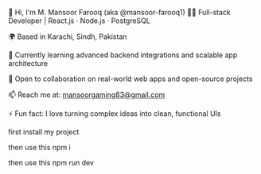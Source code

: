 👋 Hi, I'm M. Mansoor Farooq (aka @mansoor-farooq1) 🧑‍💻 Full-stack Developer | React.js · Node.js · PostgreSQL

🌍 Based in Karachi, Sindh, Pakistan

🌱 Currently learning advanced backend integrations and scalable app architecture

🤝 Open to collaboration on real-world web apps and open-source projects

📫 Reach me at: mansoorgaming83@gmail.com

⚡ Fun fact: I love turning complex ideas into clean, functional UIs

first install my project

then use this npm i

then use this npm run dev 